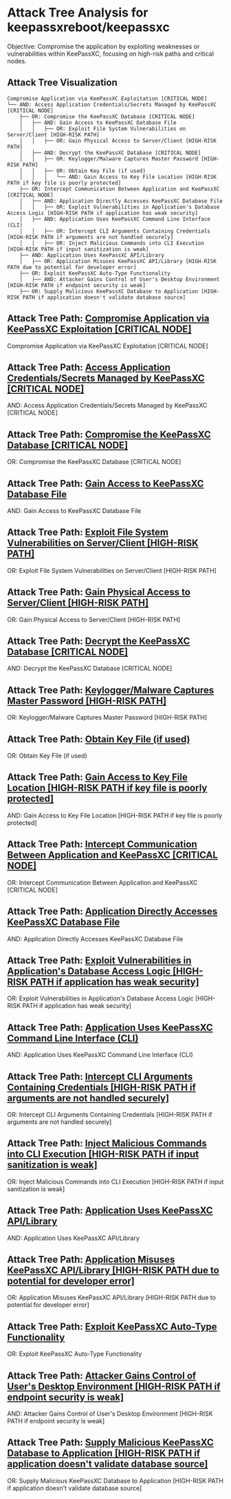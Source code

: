 # Attack Tree Analysis for keepassxreboot/keepassxc

Objective: Compromise the application by exploiting weaknesses or vulnerabilities within KeePassXC, focusing on high-risk paths and critical nodes.

## Attack Tree Visualization

```
Compromise Application via KeePassXC Exploitation [CRITICAL NODE]
└── AND: Access Application Credentials/Secrets Managed by KeePassXC [CRITICAL NODE]
    ├── OR: Compromise the KeePassXC Database [CRITICAL NODE]
    │   ├── AND: Gain Access to KeePassXC Database File
    │   │   ├── OR: Exploit File System Vulnerabilities on Server/Client [HIGH-RISK PATH]
    │   │   ├── OR: Gain Physical Access to Server/Client [HIGH-RISK PATH]
    │   ├── AND: Decrypt the KeePassXC Database [CRITICAL NODE]
    │   │   ├── OR: Keylogger/Malware Captures Master Password [HIGH-RISK PATH]
    │   │   ├── OR: Obtain Key File (if used)
    │   │   │   └── AND: Gain Access to Key File Location [HIGH-RISK PATH if key file is poorly protected]
    ├── OR: Intercept Communication Between Application and KeePassXC [CRITICAL NODE]
    │   ├── AND: Application Directly Accesses KeePassXC Database File
    │   │   ├── OR: Exploit Vulnerabilities in Application's Database Access Logic [HIGH-RISK PATH if application has weak security]
    │   ├── AND: Application Uses KeePassXC Command Line Interface (CLI)
    │   │   ├── OR: Intercept CLI Arguments Containing Credentials [HIGH-RISK PATH if arguments are not handled securely]
    │   │   ├── OR: Inject Malicious Commands into CLI Execution [HIGH-RISK PATH if input sanitization is weak]
    ├── AND: Application Uses KeePassXC API/Library
    │   ├── OR: Application Misuses KeePassXC API/Library [HIGH-RISK PATH due to potential for developer error]
    ├── OR: Exploit KeePassXC Auto-Type Functionality
    │   ├── AND: Attacker Gains Control of User's Desktop Environment [HIGH-RISK PATH if endpoint security is weak]
    ├── OR: Supply Malicious KeePassXC Database to Application [HIGH-RISK PATH if application doesn't validate database source]
```


## Attack Tree Path: [Compromise Application via KeePassXC Exploitation [CRITICAL NODE]](./attack_tree_paths/compromise_application_via_keepassxc_exploitation__critical_node_.md)

Compromise Application via KeePassXC Exploitation [CRITICAL NODE]

## Attack Tree Path: [Access Application Credentials/Secrets Managed by KeePassXC [CRITICAL NODE]](./attack_tree_paths/access_application_credentialssecrets_managed_by_keepassxc__critical_node_.md)

AND: Access Application Credentials/Secrets Managed by KeePassXC [CRITICAL NODE]

## Attack Tree Path: [Compromise the KeePassXC Database [CRITICAL NODE]](./attack_tree_paths/compromise_the_keepassxc_database__critical_node_.md)

OR: Compromise the KeePassXC Database [CRITICAL NODE]

## Attack Tree Path: [Gain Access to KeePassXC Database File](./attack_tree_paths/gain_access_to_keepassxc_database_file.md)

AND: Gain Access to KeePassXC Database File

## Attack Tree Path: [Exploit File System Vulnerabilities on Server/Client [HIGH-RISK PATH]](./attack_tree_paths/exploit_file_system_vulnerabilities_on_serverclient__high-risk_path_.md)

OR: Exploit File System Vulnerabilities on Server/Client [HIGH-RISK PATH]

## Attack Tree Path: [Gain Physical Access to Server/Client [HIGH-RISK PATH]](./attack_tree_paths/gain_physical_access_to_serverclient__high-risk_path_.md)

OR: Gain Physical Access to Server/Client [HIGH-RISK PATH]

## Attack Tree Path: [Decrypt the KeePassXC Database [CRITICAL NODE]](./attack_tree_paths/decrypt_the_keepassxc_database__critical_node_.md)

AND: Decrypt the KeePassXC Database [CRITICAL NODE]

## Attack Tree Path: [Keylogger/Malware Captures Master Password [HIGH-RISK PATH]](./attack_tree_paths/keyloggermalware_captures_master_password__high-risk_path_.md)

OR: Keylogger/Malware Captures Master Password [HIGH-RISK PATH]

## Attack Tree Path: [Obtain Key File (if used)](./attack_tree_paths/obtain_key_file__if_used_.md)

OR: Obtain Key File (if used)

## Attack Tree Path: [Gain Access to Key File Location [HIGH-RISK PATH if key file is poorly protected]](./attack_tree_paths/gain_access_to_key_file_location__high-risk_path_if_key_file_is_poorly_protected_.md)

AND: Gain Access to Key File Location [HIGH-RISK PATH if key file is poorly protected]

## Attack Tree Path: [Intercept Communication Between Application and KeePassXC [CRITICAL NODE]](./attack_tree_paths/intercept_communication_between_application_and_keepassxc__critical_node_.md)

OR: Intercept Communication Between Application and KeePassXC [CRITICAL NODE]

## Attack Tree Path: [Application Directly Accesses KeePassXC Database File](./attack_tree_paths/application_directly_accesses_keepassxc_database_file.md)

AND: Application Directly Accesses KeePassXC Database File

## Attack Tree Path: [Exploit Vulnerabilities in Application's Database Access Logic [HIGH-RISK PATH if application has weak security]](./attack_tree_paths/exploit_vulnerabilities_in_application's_database_access_logic__high-risk_path_if_application_has_we_f5f70592.md)

OR: Exploit Vulnerabilities in Application's Database Access Logic [HIGH-RISK PATH if application has weak security]

## Attack Tree Path: [Application Uses KeePassXC Command Line Interface (CLI)](./attack_tree_paths/application_uses_keepassxc_command_line_interface__cli_.md)

AND: Application Uses KeePassXC Command Line Interface (CLI)

## Attack Tree Path: [Intercept CLI Arguments Containing Credentials [HIGH-RISK PATH if arguments are not handled securely]](./attack_tree_paths/intercept_cli_arguments_containing_credentials__high-risk_path_if_arguments_are_not_handled_securely_aefd09bc.md)

OR: Intercept CLI Arguments Containing Credentials [HIGH-RISK PATH if arguments are not handled securely]

## Attack Tree Path: [Inject Malicious Commands into CLI Execution [HIGH-RISK PATH if input sanitization is weak]](./attack_tree_paths/inject_malicious_commands_into_cli_execution__high-risk_path_if_input_sanitization_is_weak_.md)

OR: Inject Malicious Commands into CLI Execution [HIGH-RISK PATH if input sanitization is weak]

## Attack Tree Path: [Application Uses KeePassXC API/Library](./attack_tree_paths/application_uses_keepassxc_apilibrary.md)

AND: Application Uses KeePassXC API/Library

## Attack Tree Path: [Application Misuses KeePassXC API/Library [HIGH-RISK PATH due to potential for developer error]](./attack_tree_paths/application_misuses_keepassxc_apilibrary__high-risk_path_due_to_potential_for_developer_error_.md)

OR: Application Misuses KeePassXC API/Library [HIGH-RISK PATH due to potential for developer error]

## Attack Tree Path: [Exploit KeePassXC Auto-Type Functionality](./attack_tree_paths/exploit_keepassxc_auto-type_functionality.md)

OR: Exploit KeePassXC Auto-Type Functionality

## Attack Tree Path: [Attacker Gains Control of User's Desktop Environment [HIGH-RISK PATH if endpoint security is weak]](./attack_tree_paths/attacker_gains_control_of_user's_desktop_environment__high-risk_path_if_endpoint_security_is_weak_.md)

AND: Attacker Gains Control of User's Desktop Environment [HIGH-RISK PATH if endpoint security is weak]

## Attack Tree Path: [Supply Malicious KeePassXC Database to Application [HIGH-RISK PATH if application doesn't validate database source]](./attack_tree_paths/supply_malicious_keepassxc_database_to_application__high-risk_path_if_application_doesn't_validate_d_99061872.md)

OR: Supply Malicious KeePassXC Database to Application [HIGH-RISK PATH if application doesn't validate database source]

